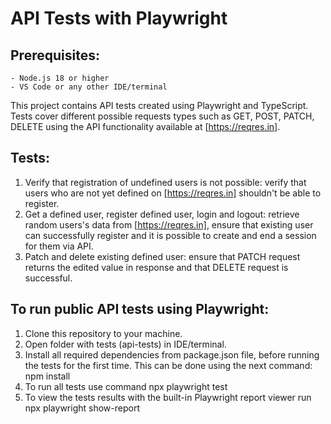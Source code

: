 # API Tests with Playwright

## Prerequisites:
	- Node.js 18 or higher
	- VS Code or any other IDE/terminal

This project contains API tests created using Playwright and TypeScript.
Tests cover different possible requests types such as GET, POST, PATCH, DELETE using the API functionality available at [https://reqres.in].

## Tests:
1. Verify that registration of undefined users is not possible: verify that users who are not yet defined on [https://reqres.in] shouldn't be able to register.
2. Get a defined user, register defined user, login and logout: retrieve random users's data from [https://reqres.in], ensure that existing user can successfully register and it is possible to create and end a session for them via API.
3. Patch and delete existing defined user: ensure that PATCH request returns the edited value in response and that DELETE request is successful.

## To run public API tests using Playwright:
1. Clone this repository to your machine.
2. Open folder with tests (api-tests) in IDE/terminal. 
3. Install all required dependencies from package.json file, before running the tests for the first time. 
This can be done using the next command:
	npm install
4. To run all tests use command 
	npx playwright test
5. To view the tests results with the built-in Playwright report viewer run   
    npx playwright show-report
